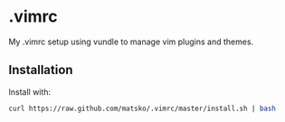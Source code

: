 # .vimrc

My .vimrc setup using vundle to manage vim plugins and themes.

## Installation

Install with:

```bash
curl https://raw.github.com/matsko/.vimrc/master/install.sh | bash
```
